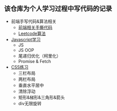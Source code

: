 ## 该仓库为个人学习过程中写代码的记录
* 前端手写代码&算法相关
  * [前端相关手撕代码](https://github.com/weining-zhang/FE-Studycode/tree/main/%E6%89%8B%E5%86%99%E4%BB%A3%E7%A0%81%26%E7%AE%97%E6%B3%95/1%E5%89%8D%E7%AB%AF%E6%89%8B%E5%86%99)
  * [Leetcode算法](https://github.com/weining-zhang/FE-Studycode/tree/main/%E6%89%8B%E5%86%99%E4%BB%A3%E7%A0%81%26%E7%AE%97%E6%B3%95)
* [Javascript学习](https://github.com/weining-zhang/FE-Studycode/tree/main/JS%E5%AD%A6%E4%B9%A0)
  * JS
  * JS OOP
  * 尾递归优化（柯里化）
  * Promise & Fetch
* [CSS练习](https://github.com/weining-zhang/FE-Studycode/tree/main/CSS%E7%BB%83%E4%B9%A0)
  * 三栏布局
  * 两栏布局
  * 垂直水平居中
  * 清除浮动
  * 矩形&梯形&三角形&箭头
  * div无限旋转
